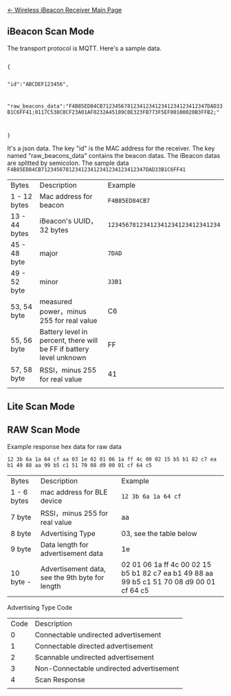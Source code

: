 [← Wireless iBeacon Receiver Main
Page](Wireless_iBeacon_Receiver.md)

## iBeacon Scan Mode

The transport protocol is MQTT. Here's a sample data.

<code>
{

"id":"ABCDEF123456",

"raw_beacons_data":"F4B85ED84CB7123456781234123412341234123412347DAD33B1C6FF41;0117C538C0CF23A01AF0232A45189C0E323FB773F5EF00100020B3FFB2;"

} </code>

It's a json data. The key "id" is the MAC address for the receiver. The
key named "raw_beacons_data" contains the beacon datas. The iBeacon
datas are splitted by semicolon. The sample data
`F4B85ED84CB7123456781234123412341234123412347DAD33B1C6FF41`

|               |                                                                     |                                    |
| ------------- | ------------------------------------------------------------------- | ---------------------------------- |
| Bytes         | Description                                                         | Example                            |
| 1 - 12 bytes  | Mac address for beacon                                              | `F4B85ED84CB7`                     |
| 13 - 44 bytes | iBeacon's UUID，32 bytes                                             | `12345678123412341234123412341234` |
| 45 - 48 byte  | major                                                               | `7DAD`                             |
| 49 - 52 byte  | minor                                                               | `33B1`                             |
| 53, 54 byte   | measured power，minus 255 for real value                             | C6                                 |
| 55, 56 byte   | Battery level in percent, there will be FF if battery level unknown | FF                                 |
| 57, 58 byte   | RSSI，minus 255 for real value                                       | 41                                 |
|  |

## Lite Scan Mode

## RAW Scan Mode

Example response hex data for raw data

`12 3b 6a 1a 64 cf aa 03 1e 02 01 06 1a ff 4c 00 02 15 b5 b1 82 c7 ea
b1 49 88 aa 99 b5 c1 51 70 08 d9 00 01 cf 64
c5`

|             |                                                 |                                                                                           |
| ----------- | ----------------------------------------------- | ----------------------------------------------------------------------------------------- |
| Bytes       | Description                                     | Example                                                                                   |
| 1 - 6 bytes | mac address for BLE device                      | `12 3b 6a 1a 64 cf`                                                                       |
| 7 byte      | RSSI，minus 255 for real value                   | aa                                                                                        |
| 8 byte      | Advertising Type                                | 03, see the table below                                                                   |
| 9 byte      | Data length for advertisement data              | 1e                                                                                        |
| 10 byte -   | Advertisement data, see the 9th byte for length | 02 01 06 1a ff 4c 00 02 15 b5 b1 82 c7 ea b1 49 88 aa 99 b5 c1 51 70 08 d9 00 01 cf 64 c5 |

Advertising Type Code

|      |                                          |
| ---- | ---------------------------------------- |
| Code | Description                              |
| 0    | Connectable undirected advertisement     |
| 1    | Connectable directed advertisement       |
| 2    | Scannable undirected advertisement       |
| 3    | Non-Connectable undirected advertisement |
| 4    | Scan Response                            |
|  |
